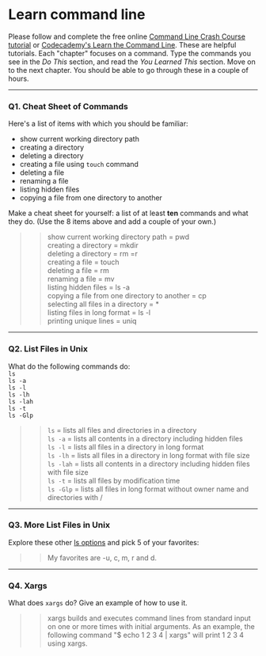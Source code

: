 # Learn command line

Please follow and complete the free online [Command Line Crash Course
tutorial](https://web.archive.org/web/20160708171659/http://cli.learncodethehardway.org/book/) or [Codecademy's Learn the Command Line](https://www.codecademy.com/learn/learn-the-command-line). These are helpful tutorials. Each "chapter" focuses on a command. Type the commands you see in the _Do This_ section, and read the _You Learned This_ section. Move on to the next chapter. You should be able to go through these in a couple of hours.

---

### Q1.  Cheat Sheet of Commands  

Here's a list of items with which you should be familiar:  
* show current working directory path
* creating a directory
* deleting a directory
* creating a file using `touch` command
* deleting a file
* renaming a file
* listing hidden files
* copying a file from one directory to another

Make a cheat sheet for yourself: a list of at least **ten** commands and what they do.  (Use the 8 items above and add a couple of your own.)  

> > show current working directory path = pwd  
creating a directory = mkdir  
deleting a directory = rm =r  
creating a file = touch  
deleting a file = rm  
renaming a file = mv  
listing hidden files = ls -a  
copying a file from one directory to another = cp  
selecting all files in a directory = *  
listing files in long format = ls -l  
printing unique lines = uniq  

---

### Q2.  List Files in Unix   

What do the following commands do:  
`ls`  
`ls -a`  
`ls -l`  
`ls -lh`  
`ls -lah`  
`ls -t`  
`ls -Glp`  

> > `ls` = lists all files and directories in a directory  
`ls -a`  = lists all contents in a directory including hidden files  
`ls -l`  = lists all files in a directory in long format  
`ls -lh` = lists all files in a directory in long format with file size  
`ls -lah` = lists all contents in a directory including hidden files with file size  
`ls -t`  = lists all files by modification time  
`ls -Glp` = lists all files in long format without owner name and directories with /  

---

### Q3.  More List Files in Unix  

Explore these other [ls options](http://www.techonthenet.com/unix/basic/ls.php) and pick 5 of your favorites:

> > My favorites are -u, c, m, r and d.

---

### Q4.  Xargs   

What does `xargs` do? Give an example of how to use it.

> > xargs builds and executes command lines from standard input on one or more times with initial arguments.
As an example, the following command "$ echo 1 2 3 4 | xargs" will print 1 2 3 4 using xargs.

 

